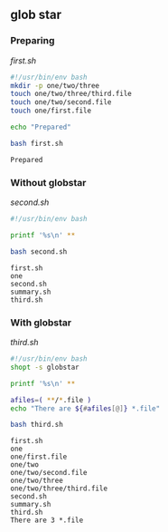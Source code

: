 ## glob star
### Preparing
_first.sh_
```bash
#!/usr/bin/env bash
mkdir -p one/two/three
touch one/two/three/third.file
touch one/two/second.file
touch one/first.file

echo "Prepared"
```
```bash
bash first.sh
```
```
Prepared
```
### Without globstar
_second.sh_
```bash
#!/usr/bin/env bash

printf '%s\n' **
```
```bash
bash second.sh
```
```
first.sh
one
second.sh
summary.sh
third.sh
```
### With globstar
_third.sh_
```bash
#!/usr/bin/env bash
shopt -s globstar

printf '%s\n' **

afiles=( **/*.file )
echo "There are ${#afiles[@]} *.file"
```
```bash
bash third.sh
```
```
first.sh
one
one/first.file
one/two
one/two/second.file
one/two/three
one/two/three/third.file
second.sh
summary.sh
third.sh
There are 3 *.file
```
